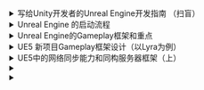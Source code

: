 
<details>
<summary>写给Unity开发者的Unreal Engine开发指南 （扫盲）</summary>
<pre><code>
https://zhuanlan.zhihu.com/p/608296955
写在前面的话
本篇的标题其实起源于UE引擎的官方文档，如果感兴趣可以跳转去看官方文档。Unreal Engine for Unity Developers 。 如果对更多的UE基础感兴趣也可以跳转到Understanding the Basics 地址去学习UE的入门。
从毕业开始到现在，我一直就在游戏行业里，也算是一个游戏从业的老兵了。而过去的十多年一直在使用Unity引擎开发移动游戏。随着市场对引擎改造的需求越来越大，移动设备的性能越来越好，加上堡垒之夜的成功等各种因素的促进，使得Unreal引擎在开发中重度的移动游戏的比重越来越大。而对于诸如TPS，无缝大世界等热门的技术又有完全的解决方案，自然会有很多游戏公司开始尝试使用UE进行项目开发。
目前本人在过去的1年多时间里也使用UE引擎完成了一个高仿真数字人项目的开发，并取得了良好的反馈。相关的技术方案已经在朝夕光年的内部做过完整的分享。但可惜的是，出于技术保密原因，原定于UOD2022大会上进行的技术分享被临时取消了。
从字节出来以后，目前担任一个Unity项目的技术负责人，未来会新开坑一个Unreal 引擎的的新项目。众所周知，Unreal的技术要比Unity难招，一方面是因为Unreal入门确实较难，另外一方面则是市面上Unreal技术开发的同学存量真的不多。
所以我更倾向于内部转岗或者招聘高潜的Unity开发者进行自主培养。这就涉及了如何高效学习Unreal引擎了。那么也就终于聊到我们本篇文章的目的了：如何从Unity开发者向Unreal开发者转型。
我不会说太多的代码或者引擎的使用/代码细节，那需要非常长的学习过程。而是从更宏观一点的方向来讲一讲引擎之间的异同和开发理念上的差别。
核心概念迁移
我想大部分人学习一个新鲜事物的时候，都是比照法：即尝试使用一个已有的概念去套新的概念，包括我自己也是这么学习的。这种方法确实也是比较有效的，比如下面这两个引擎的界面。相同颜色的部分其实就是相同的功能用途。
Unity使用 Unity Hub管理引擎版本和项目，而Unreal 使用Epic Games Launcher 来管理引擎版本和项目。
Unity使用 Package Manager 管理插件，而Unreal使用Plugins 管理插件。
一些常用的Unity概念和它在Unreal中的对应部分。
更多的相近概念和对应的代码写法可以直接参考UE官方文档Unreal Engine for Unity Developers，这里不做罗列了。
核心差异
最显著的差异应该就是众所周知的开源和闭源的关系了。虽然Unity也将编辑器部分的代码开源了，但这种开源和闭源的核心思路会决定它的技术发展路线和商业模式，甚至是开发团队的组建思路。
这里可以先贴一下两个引擎的开源地址。
Unity ：https://github.com/Unity-Technologies/UnityCsReference
Unreal：https://github.com/EpicGames/UnrealEngine
不过由于Unreal 的仓库是一个私有仓库，需要做一些额外的事情来获取权限。参考如下官方文档https://docs.unrealengine.com/5.1/en-US/downloading-unreal-engine-source-code/ 。或者一个更简洁的教程 下载ue4源码引擎+编译 。
引擎编辑器实现不同。
Unity引擎的核心模块是C++部分的引擎代码，这部分是闭源的。而Unity的编辑器是用C#代码写的，如果编辑器要调用或者暴露C++核心代码和接口的话，需要使用到一个xxx.bindings.cs文件来映射C#和C++。比如Unity中最基础的类UnityEngine.Object，在编辑器层就有一个对应的bindings类和和他对应。
而Unreal则不同，Unreal Engine是一个完整独立的引擎，Unreal Editor也是用Unreal Engine写出来的。
技术激进程度不同
由于是引擎源码开源，UE在技术的迭代上更为激进。往往跨度一个小版本就会出现很多东西不兼容的情况。UE的理念是，“所有东西我都给你了，如果你觉得不好用，可以自己改”。基于这个理念，UE总是偏向于集成最新的技术方案，哪怕它当下只是一个未稳定或者未经过验证的版本。甚至上一个版本的方案在下一个版本就出现不兼容，删除或者重制的情况。
而Unity作为闭源的引擎则会优先考虑稳定性和可用性。因为它没有一个开源的生态社区，所有的功能都得自己来实现，并且保证稳定性和可用性。比如备受诟病的AssetBundle系统和Animator系统，都已经是老古董了。比如DOTS的先进理念也无法得到广泛使用。
当运动员又当裁判
现在的Unreal引擎和自己开发的《堡垒之夜》相互成就。我个人认为这是一个非常正向的循环。将引擎的最新特性运用到自己游戏上进行白鼠实验，再从游戏开发的角度反馈需要的增删改的引擎特性，二者互相迭代和成就。更为重要的是，它给了所有开发者一个强有力的引擎能力的证明，特别是针对TPS类型和大世界类型的游戏项目，可以说有拿来即用的方案（PS：《堡垒之夜》挣的钱，有很大一部分用来维持Epic Games送的游戏了）。比如 最新的5.1引擎版本的特性就已经用在自己的游戏上了。UE5.1新功能在《堡垒之夜：大逃杀》第四章中的实战测试
Unity在这方面就稍微欠缺一些。诚然Unity现在有很多技术经理和专业团队进驻在大型项目协助项目组进行开发。但他们都专注于服务某一个项目，或者解决单个项目开发的难点。没有一个全局的视角来看全行业的问题，统筹性的解决痛点。诸如UGUI，TextMeshPro等好评的模块也是招安个人开发者来重写的。而即使是UGUI从4.7版本到现在也是好多好多年了（同样吐槽一下UE的UMG 和 Slate）。
引擎定位不同
作为老牌的游戏引擎，UE自己并没有赶上移动游戏开发的红利。痛定思痛之后，大破大立完成了3代到4代的引擎转换，甚至引擎的授权模式也进行了变更。但对于5年前的移动设备来说还是太沉重了。所以在当下移动游戏的开发上，Unreal跟Unity走的是两个极端往中间迭代的道路。UE从重->轻，Unity从轻->重。而在当下这个节点上，二者交汇在一起，大家都具备手游的开发能力了。
就目前的情况而言，立项使用Unreal开发的移动游戏基本还是中重度为主，大多为TPS，FPS或者大世界项目;中轻品类的游戏则几乎被Unity承包的。但也不是说Unity不能做重度游戏，比如原神、王者也都是Unity的重度项目，只不过这些中大型项目都需要配备专业的引擎团队来移植或者实现新的功能需求。
技术服务不同
正是因为二者的引擎定位不一样，导致他们在后续的官方服务和支持上的策略也不一样。因为闭源的关系，Unity的开发者或者项目无法自己修改引擎，甚至绝大多数的Unity技术人员是不了解它的黑盒机制的。那么这就为Unity衍生出了以源码为核心的技术服务。帮助项目解决业务层无法解决的问题，或者移植最新的特性到低版本。当然UE其实也有驻场的优化服务，但大都提供引擎侧的正确使用又或者是深度的战略合作。另外Unreal对于个人和中小型团队和项目是有资助计划的，有兴趣的可以了解一下。虚幻MegaGrants资助计划详细申请指南 。
另外一个不得不提的就是性能优化和工具。移动设备鉴于其资源的有限性，运行过程需要做大量的性能平衡才能让游戏平稳流畅。Unity引擎在当前市场下拥有两家非常成熟的企业和优化服务（官方：UPR - Unity专业性能优化工具和UWA：UWA | 致力于游戏VR和AR应用提供项目研发解决方案 | 简单优化、优化简单 | 侑虎科技），而Unreal截止目前为止，只有UWA有在跟进，提供一个初版的工具。虽然Unreal也在不断迭代性能分析工具，但相比于UPR而言，还是欠缺系统性的流程和工具。
游戏启动流程不同
这可能是Unity开发者转向Unreal开发，理念偏差最大的一个部分了。对于Unity开发而言，我只需要新建任意一个继承自Monobehavour的类，然后将它绑定在初始场景的任意GameObject上，通过在Start Awake Update等函数中填充自己自定义的逻辑，就可以完成Unity游戏的启动流程。也就是说 Unity可以任意定制启动和初始化流程，带来自由的同时也需要开发者自己去构建合理的启动流程。
而Unreal不同，它已经指定了启动流程。但开发者是可以通过继承和配置子模块来重写自己在某一个流动流程中的逻辑。比如任何一个游戏启动都会使用到Gamemode，区别在于你可以重新覆写这些虚拟函数。当然。这从侧面要求开发者前期必须弄明白很多的类的用途和初始化的阶段，也是初学者难以快速掌握的部分。
关于Unreal的初始化流程和相关的类，可以参考大钊的《GamePlay架构》系列 《InsideUE4》GamePlay架构（一）Actor和Component，或者等我后续文章来介绍。
开发语言
诚如上面所述，二者的核心都是C++写的，区别在于编辑器层面的部分。Unity的编辑器是C#完成的，过去支持的脚本有C#，UnityScript（和JS的区别只是因为后缀名相同）和boo语言。考虑到语言本身的特性和开发者学习的成本，Unity目前只推荐使用C#进行开发。由于C#是借助于ILR虚拟机实现的跨平台，相比于C++的原生编译自然在性能上就落后不少。但这也是Unity目前能通过ILRuntime完成C#代码热更的重要手段。当然接入其他的脚本语言，比如JS，Lua等又是另外一回事了，不细说。
Unreal 说是用C++实现的，倒不如说是使用U++（Unreal C++）实现的。其对原生的C++语言做了大量的封装，最典型的比如反射，以及一些共享指针等实现。最著名的莫过于蓝图这种连连看的开发方式，让爱的人特别爱（写逻辑，写原型上手简单，不需要太多专业知识），让恨的人也特别恨（C++接口部分和调试等）。除此之外，也是可以接入其他的脚本语言的。另外Unreal有着严格的代码规范，比如类名如果写错会直接编译报错。https://docs.unrealengine.com/5.1/zh-CN/epic-cplusplus-coding-standard-for-unreal-engine/ 除了包装了复杂的C++之外，Unreal甚至可以直接在代码实现中使用原生的OC或者安卓代码。
带来自由的同时，也带来了极大的开发痛苦。。。
开发耗时和成本不同
因为Unreal大部分时候定位为中大型项目，这类项目本身的开发周期就十分的漫长。
因为是开源的引擎，项目需要为它准备一个引擎团队（团队视项目规模的大小而定），而Unity因为闭源的关系反而不会优先考虑引擎团队（中大型的Unity项目或者大厂都还是会配备引擎团队的）。
涉及到引擎维护，就涉及到代码编译。尤其是像Unreal这种大体量的引擎，但凡改动一行引擎代码，编译时长基本2个小时起步。
Unreal使用的C++开发，尤其又经过了它自己的封装之后，入门相对较难；Unreal转手游领域还没有到一个普遍的程度，从业者相较于Unity也较少，人员招聘难也难，当然价格也就会贵一些。
文章的最后，提供一些学习Unreal 的途径：
官方文档，目前最新是5.1版本，对于新手而言，建议从最新版本开始。https://docs.unrealengine.com/5.1/en-US/
B站账号，每年都有各种城市巡演和著名的UOD大会，提供最新的技术和项目实践。虚幻引擎官方的个人空间-虚幻引擎官方个人主页-哔哩哔哩视频
论坛，遇到问题可以到上面寻找答案，不过确实不要抱太大希望。https://forums.unrealengine.com/tags/c/international/simplified-chinese/61/unreal-engine
新闻页，了解最新动态和技术，以及更多的免费插件和资源。https://www.unrealengine.com/zh-CN/feed
不过最推荐的还是下载官方的Demo，并在网上搜索相关的Demo技术解析。
好了，这里起个头，又挖了个大坑。。。下一篇，准备聊一下Unreal Engine 5的启动流程。如果感兴趣，请转发、点赞和收藏，并在评论区“催更”~ 视大家的支持程度来加快更新频率~~
</code></pre>
</details>

<details>
<summary>Unreal Engine 的启动流程</summary>
<pre><code>
https://zhuanlan.zhihu.com/p/610523485
如果你是Unity开发者，可以先跳转看该篇文章获得快速入门秘籍。普通开发者可以直接从本篇开始，不影响阅读体验。写给Unity开发者的Unreal Engine开发指南 （扫盲） 本文章对应的引擎版本为5.1。
做知识的粘合剂。
Unreal 的基础学习有很多种方式，文档，代码，Demo等都是比较好的入门形式。很多博主都会先从蓝图入手，完成一个小的Demo或者功能。也有直接从引擎的模块实现开始的，比如像大钊这样，系统性的讲解Unreal的重要架构 InsideUE5 。 我这个系列也会从一些代码和设计入手，但流程和视角会不一样，我们先从最底层的、Unreal 引擎的启动开始聊起吧。
应用程序的启动入口
所有的应用程序都有一个启动函数。写过C语言的都知道叫Main。它在Window上是 WinMain winMain 函数 (winbase.h) - Win32 apps，在安卓平台上是android_main NativeActivity开发APP原理_android_main_大雄_RE的博客-CSDN博客 在IOS上是main函数 iOS的App启动详细过程，看这篇就够了 。这里可以简单总结一下：
Windows系统，当你双击一个exe启动的时候，最后会由内核调起一个应用程序的WinMain函数。这个函数在Unreal Engine的实现如下
安卓系统下，当你启动一个APP的时候，会走到一个ANativeActivity类中。这个类定义了所有APP的流程和回调函数，我们只需要关注 android_app_create 这个启动创建函数。它会创建一个线程来调用 android_app_entry 函数。而android_app_entry中就调用了android_main。
这个 android_main 函数是一个C++的函数，需要自己通过外部来实现，而在Unreal 引擎里，它的实现如下：
IOS系统的实现就更简单了。由于XCode可以直接编译C++（也可以混编OC代码），而IOS的入口函数就是main，所以直接在LaunchIOS.cpp文件中定义main函数即可。
main 函数的最后一行是用OC语言调起了IOS的UI初始化逻辑 UIApplicationMain。它会创建一个代理来完成APP的主循环。
这些代理函数定义的地方是 IOSAppDelegate.h （Engine\Source\Runtime\ApplicationCore\Public\IOS），实现的地方是 LaunchIOS.cpp（Engine\Source\Runtime\Launch\Private\IOS）
其他系统，MAC上的的也很简单，通过主函数进入。
其他Linux 和 Unix 其实并没有完整实现，不展开说了。
总结一下就是，各个平台在启动应用程序的时候，会由内核调用应用程序的main函数，而这它们都会在Engine 里进行实现，自然而然，引擎的整个逻辑就可控了。
引擎初始化流程
如上图所示，所有不同平台的main函数只是一个系统调用程序的入口。这个入口会拉起引擎，并进入到引擎的循环中，就像普通的应用程序一样。
所以一个对于一个可正常工作的引擎而言，它需要实现三个基本的流程：初始化，循环，和结束。对应的Unreal的引擎流程就是：
Init
Tick
Exit
Unreal 启动流程的定义 是在 Launch.cpp中。引擎的启动流程以各个平台的main函数作为入口，最终会进入到GuardedMain函数中。
该函数会优先解析随程序启动一起传进来的命令行参数。比如判定是否需要等待调试器准备就绪。
其他更多的参数解析会下发到引擎层面去解析，这个步骤对应的是 EnginePreInit 。
然后会根据当前运行环境是Editor还是Game来决定初始化编辑器引擎还是直接初始化游戏引擎。
之后进到Unreal的主循环中。
循环结束之后进行退出清理工作。
所以一个简易的流程可以表述为如下：
GuardedMain
EnginePreInit
EditorInit || EngineInit
EngineTick
EditorExit
引擎初始化实现
GuardedMain 函数定义了引擎的启动流程和主循环。但这些函数只是一个壳，核心的实现都是FEngineLoop 这个类来实现的。
PreInit 的实现。主要包含了2个部分，一部分是不需要依赖其他组件，并且是必须要先初始化（PreStartup）的组件，然后是其他需要依赖其他组件的组件初始化（PostStartup）。
PreInitPreStartupScreen 是一个非常长的函数，大约1500行。里面对命令行提供的关键字和项目宏做出各种辅助模块的初始化工作。比如：设置字体编码格式，是否需要等待调试器，是否需要手动设置游戏名称，是否初始化LLM内存分析器UE4 Low Level Memory Tracker 使用，是否需要创建控制台输出，是否需要创建log线程，内存分配的分析器，GPU分析器，自检自身是GIsClient、GIsServer、还是GIsEditor，指定随机种子的生成形式，初始化平台相关的文件系统和路径，是否直接启动指定项目的加载，初始化Shader文件路径，线程池管理，平台相关的初始化，引擎配置相关的初始化，物理引擎初始化，Slate初始化，RHIInit初始化等等。其中跟开发关联比较大的模块初始化是 LoadCoreModules，LoadPreInitModules。
LoadCoreModules。很简单，只是初始化了Unreal Engine最基础最核心的组件：CoreUObject。它包含了含虚幻引擎的对象系统(UObject)和类型系统(UClass)。
UObject。它是引擎所有对象的基类，提供了对象的反射、序列化、GC等功能。
UClass。它是UObject对象的反射对象，记录了大量UObject的对象数据；这些记录的对象数据帮助UObject实现反射、序列化、GC等功能。
LoadPreInitModules。初始化引擎本身所需要的核心模块。比如：Engine，Renderer，AnimGraphRuntime，SlateRHIRenderer，Landscape，RenderCore，TextureCompressor，Virtualization，AudioEditor，AnimationModifiers等。
2. Init的实现。preinit阶段创建的其实是引擎公共的组件部分，接下来在Init阶段就会根据当前的运行环境来创建Editor或者是Game特有的部分了。
然后初始化进行引擎加载的屏幕显示并开始计算百分比，初始化引擎的定时器逻辑，GameEngine || EditorEngine自身的Init动作，然后加载所有标记为PostEngineInit阶段的引擎组件和插件组件。
执行引擎的开始逻辑：GEngine->Start();
最后就是根据情况初始化AutomationWorker，AutomationController，ProfilerClient，SequenceRecorder，SequenceRecorderSections等组件。有兴趣可以查阅这些组件，不展开介绍。
3. Tick的实现。Tick就像是一个心跳，它驱动引擎按帧执行各种各样的任务。比如最开始就让LLM更新每帧的统计数据。
驱动心跳线程执行自身的帧开始逻辑：FGameThreadHitchHeartBeat::Get().FrameStart();
检测热修复逻辑：FPlatformMisc::TickHotfixables();
驱动渲染的tick更新 ： TickRenderingTickables();
如果有开启Profiler功能，执行帧数据：ActiveProfiler->FrameSync();
CsvProfiler的数据获取：FCsvProfiler::Get()->IsCapturing()；CSV分析器
核心代理事件，分发帧开始事件：FCoreDelegates::OnBeginFrame.Broadcast();
更新场景信息
开始渲染线程的工作 BeginFrameRenderThread 并调用Scene的StartFrame();
各种调试和分析工具的数据统计
处理消息循环 FPlatformApplicationMisc::PumpMessages(true);
处理输入 FCoreDelegates::OnSamplingInput.Broadcast()
进入GEngine的Tick逻辑（在此之前是GEngineLoop.Tick()，也就是引擎本体的tick，现在是进入到Editor或者Game的tick）。
……
tick作为引擎的核心驱动逻辑，负责循环的模块太多了：在GEngineLoop层会处理各种Profiler的数据统计，渲染线程的驱动逻辑，消息输入，Slate等，而后会进入到GEngine层的tick中，处理网络，无缝世界，导航，物理，相机，风场，特效粒子，GC，渲染，后处理，UI，视频，线程管理等等，详细代码不列举，可以参考文章后面的引用或者自行查看代码。
4. Exit（）的实现。
做各种收尾工作，比如是否结束动画，是否是服务器需要进行关闭和存储，释放音频设备的占用，销毁运行期间创建的线程，正确处理缓存，保存运行时更改的引擎配置，unload各种组件等。
全部的初始化流程可以参考以下文章：
UE4引擎主流程框架 - 可可西 - 博客园
UE4的执行流程和CPU优化
剖析虚幻渲染体系(01)- 综述和基础 - 0向往0 - 博客园
额外的初始化工作
上面其实已经介绍完UE引擎的基本启动流程，但相对于Windows平台而言，Android 和 IOS 在权限管控上更加严格，因此需要多做一些额外的初始化工作来辅助完成整个环境的初始化。
Android
首先UE只是一个开发引擎，它没有办法直接获取和管理APP的状态。所以它需要定义一系列的APP代理函数，通过注册为对应的APP事件，来进行处理。
其次，对于APP系统来说，它提供的是Java层面的系统接口，而UE使用C++进行开发，这就需要定制常用的Java接口来完成双向的逻辑调用（UE调安卓，安卓调UE）。
安卓调UE通过上面的APPEvent可以完成，而UE调安卓就需要通过反射来实现。比如保持屏幕常亮，就可以通过反射拿到安卓Native层写的函数来实现。
这里拿到了Java的函数之后，还不能直接使用，需要在它外层再包装一个C++的实现
最后，由正常的业务逻辑调用这个CPP的函数就可以完成安卓Native函数的调用。
除了上述的交互之外，Android 在初始化的时候还有一些额外的内容，比如通过读取安卓指定目录下的UECommandLine.txt文件来完成引擎的命令行初始化，音频的初始化和管理等等。
IOS
IOS的情况和Android大体类似。也需要解决后台音频的问题，以及APP层和引擎层之间的通信关系。不过IOS比Android要简单很多，因为OC和CPP是可以混写的，甚至直接在CPP里写OC代码。剩下的就是解决APP在流程上调用的问题，这在第一节，程序启动入口的部分已经介绍过了。
APP启动完成一系列常规初始化之后就会调用应用层的接口 didFinishLaunchingWithOptions。这个函数在 IOSAppDelegate.cpp中实现。函数很长，主要区分了IOS，TVOS等平台做一些特性的初始化。
关于引擎的启动流程就先聊到这里，下一篇聊一下GamePlay的初始化过程和一些新手需要掌握的关键概念。
</code></pre>
</details>

<details>
<summary>Unreal Engine的Gameplay框架和重点</summary>
<pre><code>
https://zhuanlan.zhihu.com/p/612837045
上一篇我们聊的是Unreal 引擎的启动和初始化过程。Unreal Engine 的启动流程 也大概讲了Unreal引擎和编辑器(EditorEngine)、运行时(GameEngine)的关系。接下来我们就会走到GameEngine更深一点的层次，了解一下它的运行时框架,以及开发者接触最多的Gameplay框架。
1 理解Gameplay
Gameplay是最近几年才广为流传的一个名词（不是说以前没有），我没有做过具体考证，但应该是从Unreal 广泛流传开来的，伴生的一个概念还有3C。
最近的面试中（Unity和Unreal的都有），我也会适当的问一些候选人类似的问题，比如你所理解的Gameplay和3C是什么？大多数学习过Unreal会说 3C 就是指Character，Control和Camera，不过也就仅此而已；而对Gameplay的表述则会混乱一些，大致会把Unreal的流程讲一遍。而只有Untiy经验的有很大一部分是表述不出来这些概念的。这也会让我进行一些思考，为什么不同的引擎开发人员对游戏开发概念会出现这么大的偏差呢？
在过去很长一段时间里，Unity占据了手游甚至是游戏开发的“大半壁江山”。最开始只有一个统一的称谓叫“客户端”，之后逐渐从客户端开发上分化出了TA（技术美术）和引擎，甚至于现在比较热门的TD（技术策划）。我们会说Unity开发，Unity客户端，Unity前端，却很少听到Unity的Gameplay。归其原因还是因为Unity的闭源，以及源码付费让绝大多数的游戏公司在做项目的时候，不会把引擎开发和“客户端”开发进行概念上的并列。默认招聘和谈论的就是使用Unity引擎进行项目的内容开发，所以Unity的开发者之间除非特指引擎组和引擎源码，不然大家都是“客户端”开发。
随着Unreal 引擎的逐渐普及，Gameplay的概念也得到了广泛的传播。因为开源的关系，Unreal在招聘的时候会刻意区分是引擎岗位还是“客户端开发”岗位，而这个“客户端开发”在广义上就是指Unreal的Gameplay。
那么为什么我要区分“广义”和“狭义”呢？因为划分的标准不一样。
广义的Gameplay。以引擎源码为界限，需要改动引擎源码才能实现的会被划归为引擎开发。而基于引擎开发游戏或者玩法的称之为Gameplay。所以若以广义的划分标准来看，绝大多数的Unity开发都是“Gameplay”开发。而绝大大多数的Unreal开发，多多少少都会改动到引擎，是不是就是“引擎开发”了呢？
狭义上的Gameplay。以Unreal 4.27 提供的Gameplay框架作为参考，它其实包含的就是游戏的规则和状态，3C和用户界面，也就是表达一个游戏玩法的最基础元素（但实际上一个复杂的游戏考虑的远远不止这么些）。那么问题来了，比如我们所说的战斗，剧情，AI，载具这些就不属于游戏玩法了吗？就不是Gameplay了吗？
注：UE5的Gameplay扩展了Actors，移动组件，游戏功能和模块化，定时器等内容，但对于理解Unreal的Gameplay上没有什么大的概念上的变化。Unreal 5.1 的 Gameplay框架 。
综上所述，无论是从广义上还是狭义上的Gameplay划分都是不太科学合理的。
对于Unity项目而言，它的AssetBundle机制很不好用，某同学研发了一套自己的资源组织规则；又或者某位TA同学基于URP，重写了一套延迟渲染的流程，这些在我看来都属于引擎开发的范畴。
对于Unreal项目而言，某位同学没有动到引擎代码，从业务层设计了一套更高效的动画存储和加载框架，那么它是属于引擎开发的，而某位同学为了更方便的进行业务开发，从引擎层开放了一个面板参数进行数据配置，虽然改动了引擎源码但也不算是引擎开发。
所以我认为，如果某位同学的职能更多的是基于框架和系统来做玩法内容和乐趣体验的会被归为Gameplay；如果他的职能更多的是为游戏开发提供底层的扩展能力、优化框架和系统，增加游戏开发的技术边界等部分的内容可以算作引擎开发（如果只分引擎和Gameplay类别的话），当然如果愿意的话，也可以分更多的细类比如性能优化，工具开发，系统管线等。简单来说，提供能力的是引擎，提供内容的是Gameplay。
2 Unreal Gameplay 框架介绍
关于框架的理解，必然每个人还是有自己的看法。这里我们先就只讨论一下Unreal在文档中标记的GamePlay框架的内容，即：
游戏规则
角色
控制
相机
用户界面和HUD
拿官方的一个示例举例来说明Gameplay的工作方式：
兔子与蜗牛赛跑。
游戏框架的基础是GameMode。GameMode 设置的是游戏规则，如首个跨过终点线的玩家即是冠军。其同时可生成玩家。
在 PlayerController 中设置一名玩家，其同时会产生一个Pawn。Pawn 是玩家在游戏中的物理代表，控制器则拥有Pawn并设置其行为规则。本范例中共有2个Pawn，一个用于蜗牛而另一个用于兔子。兔子实际为 角色（Character），是pawn的一个特殊子类，拥有跑跳等内置移动功能。另一方面，蜗牛拥有不同的移动风格，可从Pawn类处直接延展。
Pawn可包含自身的移动规则和其他游戏逻辑，但控制器也可拥有该功能。控制器可以是获取真人玩家输入的PlayerController或是电脑自动控制的AIController。在本范例中，玩家控制的是蜗牛，因此PlayerController拥有的是蜗牛Pawn。而AI则控制兔子，AIController则拥有兔子角色，其中已设有停止、冲刺或打盹等行为。
相机（Camera）提供的视角仅对真人玩家有效，因此PlayerCamera仅会使用蜗牛Pawn的其中一个CameraComponent。
进行游戏时，玩家的输出将使蜗牛在地图中四处移动，同时HUD将覆盖在相机提供的视角上，显示目前游戏中的第一名和已进行的游戏时间。
2.1 GameMode
在上面这个例子中，GameMode 决定的是游戏规则，即拥有两个角色，先跨过终点线的玩家为冠军。衍生的部分还有比如是否允许观战以及观战的人数最多为多少？玩家如何进入游戏，以及使用哪张比赛地图？游戏是否可以暂停，以及暂停之后如何恢复？游戏是否允许使用道具，又或者是否可以在游戏中作弊等，这些规则都是跑在服务器上的，确保规则的权威性和安全性。
GameMode在Unreal里的实现是AGameModeBase类（用A开头是因为它继承于Unreal的AActor，这是Unreal的类命名规则，可以查看代码规范），它是AGameMode的基类。一个项目可以拥有任意多的GameMode来设置各种各样的玩法，但同一时刻只能使用一个GameMode。
AGameModeBase提供若干基础的、可被override的接口：
InitGame。 在这里做所有游戏规则的初始化工作。
PreLogin 。登录前的预处理。由于GameMode只会跑在服务器上，可以在这里检查玩家的合法性，判定是否允许玩家登录服务器。
PostLogin。登录后的后处理。玩家成功登录服务器之后的调用。
HandleStartingNewPlayer。一般登录成功之后就会创建玩家在服务器上的对象，对象创建成功之后会调用该函数，可以在这里对玩家进行初始化，比如获取玩家的PlayerState。
RestartPlayer。创建玩家的实体对象（可操控的，场景上可见的Pawn对象）。
Logout。玩家退出或者服务器被销毁时调用。
其他的还有很多，这里只列举了一部分。
再次强调，这些逻辑都是存在服务器上的，客户端是没有办法访问的。如果确实需要访问一些GameMode相关的信息，那可以通过创建一个Actor，把相关属性和数据赋值给Actor，之后由replication机制覆盖到远程客户端上。
上面说到的是AGameModeBase类。其实在4.14 版本之前，通用的是AGameMode，该类现在仍然保留，它提供一些扩展类的接口。新建工程默认都是从AGameModeBase类继承，当然开发者可以手动从AGameMode继承以获取以下接口：
GameMode 作为Unreal项目的开始入口，是需要在最开始进行初始化的。那么它的设置方式也有很多种：
在工程的Project Setting下进行设置。
在DefaultEngine.ini的文件里进行设置
其实第一种的设置方式也是修改了这个配置文件而已。更多的操作方法可以查看 设置游戏模式 。
2.2 Game State
字面意思，Game State 就是指游戏状态。它管理了所有已连接的客户端，并且实时追踪游戏层面的属性并把它们分发给远程客户端。有别于Play State，GS（GameState）主要是负责游戏全局属性，比如5V5Moba游戏中的红蓝双方防御塔的剩余数量，游戏当前进行的时间，大小龙击杀的情况，红蓝阵营野怪刷新情况等等。而PS（Player State）则是记录单个玩家的属性和状态，比如补了多少刀，出了什么状态，身上有多少钱，技能冷却时间等等。
归纳一下就是，GS应该追踪游戏进程中变化的属性，这些属性与所有人皆相关，且所有人可见。它存在于服务器上，但会被复制到所有的客户端上。
和GameMode一样，Game State也是在AGameStateBase中实现基础接口，并且在Project Setting中进行配置。
几个比较重要的函数：
GetServerWorldTimeSeconds 服务器版本的游戏时间，权威可靠的，会被同步在客户端。
PlayerArray。所有APlayerState的列表，对游戏中玩家执行操作和逻辑时候非常有用。
BeginPlay。
还有一些其他的接口，如下。
需要注意的是，这仅仅是Unreal 从引擎侧实现的最小版本，在项目开发的时候，你可以使用它来扩展任意的Game State数据，并进行远程客户端的数据推送。
2.3 Camera
接下来是大名鼎鼎的“3C”之一的Camera（相机）。在面试的时候，对于中初级的开发同学我一般都会跟他探讨一个话题：“你怎么理解3C？”
而得到的回答很多都是字面意思，相机，控制，和角色。如果健谈一点的同学可能还会补充一下，代表一个游戏的基础体验。但我其实更希望能听到他们举一些例子（无论是自己做过的还是别的游戏的），来说明如何通过这些模块来提高玩家的基础体验甚至变成游戏玩法的一部分。
相机在游戏中其实是代表了玩家的视角，以及玩家如何去观察这个“世界”。它不但会关联渲染，给管线提供必要的渲染内容可视性和遮挡剔除，同时也承载这渲染完成之后的后处理效果后期处理效果。但更多的是，如何使用相机的组件模块来完成更好的游戏体验和沉浸感。比如以下列举一些相机组件完成的游戏体验：
《英雄联盟》中，盖伦使用R斩杀了敌人之后，画面会表现出气浪冲击波的效果。
《尘埃》赛车游戏中，通过切换不同视角来完成第一人称和第三人称的驾驶体验。同时可以通过额外的摄像机渲染来完成后视镜的效果。
《黎明杀机》中，屠夫（第一视角）和逃生者（第三视角）的游玩视角不一样。屠夫可以通过佩戴“鹰眼”的技能来让视野变成类似于水滴透镜的效果，从而得到更开阔的视野。
《鬼泣》中，通过切换固定摄像机视角来完成走廊到房间的视角切换。或者模拟一个虚拟演唱会上的导播相机调度。
飞行游戏中可以通过设置轻微的动画来模拟穿过气流的颠簸感。航海游戏可以通过设置轻微的动画来表达海浪对船造成的轻微摇摆。常规的3D游戏可以使用弹簧臂的形式，让玩家躲在墙角或者被建筑遮挡的时候，相机不会穿模。
射击游戏中，通过改变相机的FOV参数完成狙击枪的模拟。格斗或者动作游戏中可以通过调用相机震动来调优“打击感”。
关于相机提升基础体验，总结为两点：
如何正确使用UE提供的相机和相机组件 使用摄像机
如何通过配置/开发相机动画完成 摄像机动画
2.4 Character
提到角色，就需要先提一下他的父类Pawn（棋子）《InsideUE4》GamePlay架构（四）Pawn。UE中，把所有可以在游戏中视觉看到的东西都称之为Pawn。比如一张桌子，一块石头，一个池塘等。Pawn继承自Actor，并且一个Pawn需要很多个组件和它一起作用，比如场景上有一个金矿石：
它的位置、旋转和缩放由 SceneComponent 中定义的Transform信息所决定。
它的可视化样子由 StaticMeshComponent 决定。
它如果发光就需要绑定一个粒子组件ParticleSystemComponent 。
它如果需要和周围环境进行交互，有实际的物理体积就需要绑定一个碰撞盒组件BoxComponent 。
回到角色上来，一个Character就是一个特殊的，可以行走的Pawn，一般代表垂直站立的玩家。也就是说它比Pawn多了 CharacterMovementComponent，同时，因为一个可行走的模型需要提供一些行走动画，所以还需要SkeletalMeshComponent 组件来提供骨骼框架，由于人的形状和盒子差别很大，所以在物理碰撞上用胶囊体CapsuleComponent来替换碰撞盒。
角色组件是一个Avatar，代表玩家在和游戏场景交互。并且可以在场景中行走、跑动、跳跃、飞行和游泳等，同样作为一个Actor，它也包含基础的网络功能，并接受玩家的输入控制。当然可以可以任意扩展和使用Character。
关于角色的拓展可以做的非常非常的深，包含动画，场景交互，物理等维度都是可以的。比如不使用刚体物理即可行走、跑动、跳跃、飞行、坠落、摔倒、游泳和攀爬等，比如在空气、水、沼泽，沙漠、雪地、太空等场景下中行进的速度、浮力、重力值，以及角色能对物理对象施加的物理作用力（魔法，科技等）等。再比如一些动画相关的表现：RootMotion，MotionMatching 新一代动画技术：Motion Matching，IK/FK等。
其他关于Character的基础介绍可以查阅：Setting Up a Character 。
2.5 Controller
过去我们在谈论UI框架的时候，一个被提及的最多的模式就是MVC。它把一个系统结构分为数据-视图-控制三个不同的关系层。目的是为了减少逻辑耦合，并让每个层的职能更加的专一化。相同的概念我们也可以引入到一些战斗的设计中，比如逻辑-表现分离，用事件或者协议来传递数据并驱动逻辑执行。
那么到Gameplay框架中，我们仍然能找到一个比较合适的部分来套用这套模式。比如我们现在的M就是Player State，我们的V就是Character，那么C自然就是马上要介绍的Controller了（如果要看系统性的介绍请看这篇 《InsideUE4》GamePlay架构（五）Controller）。
AController继承自AActor，也就是说它并没有场景实体，是一个场景不可见的对象。它拥有一个PlayerState，一个Pawn，如果这个Pawn同样是Character的话，那么它还有一个不为空的Character对象。
默认情况下，一个控制器只对应一个Pawn，二者之间也非强绑定关系而是组合关系。如果需要更改默认的控制器逻辑，可以自定义继承实现。
控制器会接收其控制的Pawn所发生诸多事件的通知。因此控制器可借机实现响应该事件的行为，拦截事件并接替Pawn的默认行为。 控制器又分为两种不同的类型《InsideUE4》GamePlay架构（六）PlayerController和AIController：
Player Controller 。代表玩家的输入和控制。
AI Controller 。代表AI或者远程玩家在本地的镜像。
其中Player Controller是玩家直接操控角色的逻辑类，因此非常复杂。大体可以分为Camera管理，Input响应，UPlayer关联和操控，HUD显示，关卡切换的逻辑处理，音效部分等等。而AI Controller因为不需要接受玩家操控，因此对Camera、Input、UPlayer关联，HUD显示，Voice、Level切换等部分都不是必须的，但对应的它增加了一些额外的模块，比如Navigation（导航）,行为树,Task系统等实现。
2.6 HUD 和UI
HUD可以理解为对部分Player State的场景可视化。比如怪物或者人物头顶的血条，名字等等。而UI则是覆盖在场景渲染之上，提供更多玩家交互和查看的信息。二者的主要区别是在交互上，HUD一般来说是不能交互的，简略的信息；而UI则指的是菜单和其他互动元素。这部分不展开细说，可以参考 Slate UI编程
2.7 其他
以上是Unreal 4.x时代的Gameplay框架所包含的内容，到了5.1之后，又新增了一些内容，我们也顺带提一下。
Actors。不得不再次搬出大钊的文章《InsideUE4》GamePlay架构（一）Actor和Component，强烈建议大家系统性的学习他的“GamePlay架构”系列。因为文章视角不一样，我这里基本不会展开讨论细节。Actor除了继承自UObject的序列化、反射、内存管理等能力之外，额外实现的是组件的组合能力，Tick能力，网络复制能力和对生命周期的管控Actor 生命周期。
简单介绍一下上面这张图，它展示了Actor的三种实例化方式，但无论它是怎么“来”的，它“走”的流程是一样的。
三种模式是：
从磁盘加载
Play in Editor
Spawn
其中1和2十分相似，1是从磁盘里加载，2是从编辑器中复制。当实例化之后都会执行Post（Load || Duplicate）逻辑,InitializeActorsForPlay（UWorld 调用），再到RouteActorInitialize（Actor自己的组件初始化），再到关卡开始的逻辑调用BeginPlay。
3的逻辑不同，它是通过运行时生成的，所以执行的是PostCreate，然后需要执行对应的构造逻辑ExecuteConstruction来创建蓝图变量，然后用PostActorConstruction来执行Actor自身的组件初始化（其实和RouteActorInitialize 的主要一样），然后就是一样的BeginPlay。
虽然创建逻辑有差异，但销毁逻辑一致，执行了EndPlay之后，Actor就会被标记为RF_PendingKill,并在下个垃圾回收周期中被解除分配，然后有垃圾回收器将其回收。
Timer 。不是很明白，为什么要把定时器单独归类到Gameplay框架中来。可能是因为AActor中提供了GetWorldTimerManager函数来获取FTimerManager的实例？定时器可以设置使用指定时间，或者指定帧来作为触发器。
Movement Components 【图解UE4源码】其一 UCharacterMovementComponent的移动逻辑。除了人物移动之外，还有表示发射物/子弹移动的组件 ProjectileMovementComponent，以及一些特定的运动组件，比如RotatingMovementComponent 用来展示飞机螺旋桨，风车或者任何可以旋转的东西。
3 Unreal Gameplay 框架Runtime流程
在上一篇Unreal Engine 的启动流程 中，我们留了一个大坑。引擎的Init和Tick我们就只介绍了一点皮毛，也就是EngineLoop自身阶段的逻辑情况，那么真正跟开发者相关的部分还是EngineLoop调用了EditorEngine或者是GameEngine之后的Gameplay部分。
因为整个逻辑引擎的tick太多了，我们只聊一下跟Gameplay初始化相关的部分。先翻出这张包浆图：
这张图主要展示了编辑器环境下和Runtime环境下Gameplay的初始化顺序。而编辑器又比较特殊，它既要处理Editor编辑器本身的初始化，又要解决PIE（Play in Editor 也就是编辑器中点击Play按钮）和SIE（Simulate in Editor 编辑器中点击模拟）情况下的初始化情况。
求同存异，我们从共同的部分开始整（图上蓝色部分）。看一下UWorld::BeginPlay这个函数的介绍：Gameplay（梦）开始的地方，开始GameMode逻辑并且调用所有Actors的BeginPlay函数。
逻辑实现如下：
初始化所有World类型的Subsystem并调用它们的OnWorldBeginPlay函数。
根据服务器类型生成服务器的Actors
调用GameMode的StartPlay
如果有AISystem，那么StartPlay
进行WorldBeginPlay事件广播
初始化物理系统
到这里，我们的第一个Gameplay的元素GameMode已经开始工作了。那么接下来往下就是GameMode的StartPlay逻辑了。
这里第二个元素GameState也上场了。
GameState对所有Actors派发了BeginPlay事件，并广播了OnWorldMatchStarting事件。
那么其余的部分是在哪里初始化的呢？答案是在BeginPlay之前。不做全流程的代码细节分析了，贴两个前人已经做好的，想了解细节的可以看这两篇或者直接看源码。
UE4 Gameplay之GameMode流程分析(一)
UE4 Gameplay之GameMode流程分析(二)
上面的提到了GameMode的StartPlay流程，但它必须先初始化才能够执行StartPlay。它的初始化逻辑就写在 StartPlayInEditorGameInstance函数中，也就是当我们在编辑器里按下Play按钮之后。
在进行了一系列的参数组装之后，它会开始调用GameMode的初始化。
再往后执行一系列其他初始化工作之后，开始为LocalPlayer本地玩家创建Actor。
本地玩家先要完成登录验证，然后会返回一个PlayerController，这个对象在Login逻辑中生成。
然后来到了PostLogin逻辑，当玩家成功登录之后，就会调用HandleStartingNewPlayer函数并开始一场比赛。
在Handle的字调用栈里就会去创建一个Pawn（Character）来跟Controller进行绑定。
然后创建HUD（事实上HUD的调用逻辑比 Pawn 早一点点，都是在 AGameModeBase::PostLogin里做的）。
到这里，Controller，Character，HUD都已经出现了，加上之前提到的GameMode和GameState，狭义上的Gameplay就只剩下Camera了。
Camera 因为关联着渲染，本身逻辑会复杂很多，并且初始化的时机也要提前很多，大部分时候和跟随场景一起加载了。但Camera并没有那么多花样，它就是视口和transform的信息，再加上渲染好的renderTexture用作后处理。Gameplay向的相机玩法更多的是做相机的动画和功能用途，比如跟随，切换视角，平滑轨迹或者用小型的摄像机动画模拟各种显示场景来达到沉浸感。
除了前面在框架介绍里提到的一些Camera的用法之外，还可以看一下这个了解一下Camera系统 UE4 里的 Camera 系统 ，代码里直接差 APlayerCameraManager类就好。
另外，Controller是持有Camera对象并且可以操作Camera对象的。
架构图我也不想画了，怎么画都不会有 @大钊 画的好，大家直接看他的就好了《InsideUE4》GamePlay架构（十）总结。
4 Lyra工程中的Gameplay部分
Lyra是Epic提供的基于Unreal5的初学者示例项目，但如果你真信了它是初学者项目的话，只能说会很惨。。。
严格来说它一点都不初级，甚至非常高级，说是当前Unreal 5的最佳实践也不过分。它向开发者展示了如何去重写一个项目的Gameplay，展示了最新的Unreal 5的特性和使用方式，甚至写了一些完全可以独立复用的Plugin插件。
本篇的重点还是Gameplay部分，所以我们着重聊一下ModularGameplayActors这个自定义的Gameplay扩展插件和Lyra基于它的业务逻辑。
其实这个思想很好，它用一套自己的Modular来隔离引擎和项目层，我自己的开发理念也是相似的，能不动引擎的尽量不动，自己写一些继承和扩展，既有自由度，又不会在未来引擎升级或者业务修改的时候造成兼容性的麻烦。
这个Plugin其实没有任何实质的内容，就是对所有涉及到的引擎原有模块做出继承，也就是充当了项目和引擎之间的缓冲带。
比如 AModularGameModeBase，AModularGameStateBase 等分别如下：
他们都只做了最基本的继承而已。那么重要的其实是在Lyra下的实现，我们一一来看。
最开始的自然是GameMode了，由于所有的基础模块都重写了，所以在构造函数里，需要将它们一一重新指定初始化。
额 好像不能这么写，不然又变成讲细节了。但找了一圈又没找到专项介绍这部分内容的其他文章（如果大家看到的话，欢迎私聊我，我把链接贴上来）。如果全部展开来说的话，这篇文章的的长度要爆炸了（已经1万字了）。那就放到下一篇吧，写个详细一点的流程剖析。
</code></pre>
</details>

<details>
<summary>UE5 新项目Gameplay框架设计（以Lyra为例）</summary>
<pre><code>
https://zhuanlan.zhihu.com/p/614718286
</code></pre>
</details>

<details>
<summary>UE5中的网络同步能力和同构服务器框架（上）</summary>
<pre><code>
https://zhuanlan.zhihu.com/p/621339344
</code></pre>
</details>

<details>
<summary> </summary>
<pre><code>

</code></pre>   
</details>

<details>
<summary> </summary>
<pre><code>

</code></pre>
</details>

